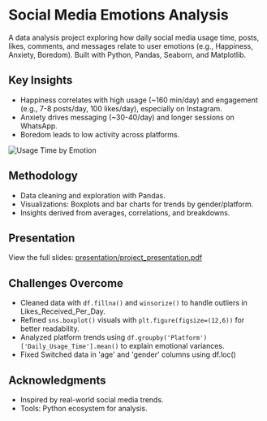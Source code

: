 # Social Media Emotions Analysis

A data analysis project exploring how daily social media usage time, posts, likes, comments, and messages relate to user emotions (e.g., Happiness, Anxiety, Boredom). Built with Python, Pandas, Seaborn, and Matplotlib.

## Key Insights
- Happiness correlates with high usage (~160 min/day) and engagement (e.g., 7-8 posts/day, 100 likes/day), especially on Instagram.
- Anxiety drives messaging (~30-40/day) and longer sessions on WhatsApp.
- Boredom leads to low activity across platforms.

![Usage Time by Emotion](https://github.com/AhmedElatwy/Social-Media-Emotions/blob/615738e9d56563a8a3d9bb3c3501a9854693c662/Charts/Daily%20usage%20vs%20emotion.png)

## Methodology
- Data cleaning and exploration with Pandas.
- Visualizations: Boxplots and bar charts for trends by gender/platform.
- Insights derived from averages, correlations, and breakdowns.

## Presentation
View the full slides: [presentation/project_presentation.pdf](https://github.com/AhmedElatwy/Social-Media-Emotions/blob/33b37f26e752b147d59a2ca8340856034d14c613/Social%20Media%20Emotion.pdf)

## Challenges Overcome
- Cleaned data with `df.fillna()` and `winsorize()` to handle outliers in Likes_Received_Per_Day.
- Refined `sns.boxplot()` visuals with `plt.figure(figsize=(12,6))` for better readability.
- Analyzed platform trends using `df.groupby('Platform')['Daily_Usage_Time'].mean()` to explain emotional variances.
- Fixed Switched data in 'age' and 'gender' columns using df.loc()

## Acknowledgments
- Inspired by real-world social media trends.
- Tools: Python ecosystem for analysis.
